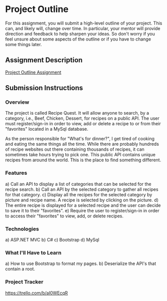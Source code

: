 # Project Outline
For this assignment, you will submit a high-level outline of your project. This can, and likely will, change over time. In particular, your mentor will provide direction and feedback to help sharpen your ideas. So don't worry if you feel unsure about some aspects of the outline or if you have to change some things later.

## Assignment Description
[Project Outline Assignment](https://education.launchcode.org/liftoff/modules/assignments/project-outline)

## Submission Instructions

### Overview 
The project is called Recipe Quest. It will allow anyone to search, by a category, i.e., Beef, Chicken, Dessert, for recipes on a public API. The user must register/sign-in in order to view, add or delete a recipe to or from their "favorites" located in a MySql database.

As the person responsible for "What's for dinner?", I get tired of cooking and eating the same things all the time.
While there are probably hundreds of recipe websites out there containing thousands of recipes, it can sometimes take hours trying to pick one.  This public API contains unique recipes from around the world. This is the place to find something different.
### Features
a) Call an API to display a list of categories that can be selected for the recipe search.
b) Call an API by the selected category to gather all recipes for that category.
c) Display all the recipes for the selected category by picture and recipe name. A recipe is selected by clicking on the picture.
d) The entire recipe is displayed for a selected recipe and the user can decide to save it to their "favorites".
e) Require the user to register/sign-in in order to access their "favorites" to view, add, or delete recipes. 

### Technologies
a) ASP.NET MVC
b) C#
c) Bootstrap
d) MySql
### What I'll Have to Learn
a) How to use Bootstrap to format my pages.
b) Deserialize the API's that contain a root.
### Project Tracker
https://trello.com/b/aI0WEcqR

